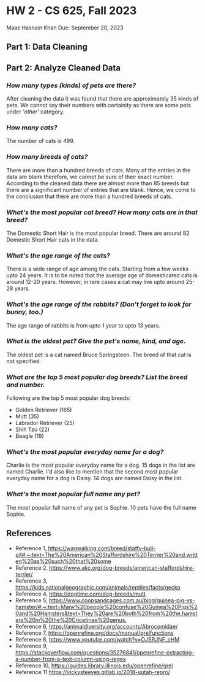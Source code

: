 # HW 2 - CS 625, Fall 2023

Maaz Hasnain Khan 
Due: September 20, 2023

## Part 1: Data Cleaning



## Part 2: Analyze Cleaned Data

### *How many types (kinds) of pets are there?*

After cleaning the data it was found that there are approximately 35 kinds of pets. We cannot say their numbers with certainity as there are some pets under *'other'* category.

### *How many cats?*

The number of cats is 499.

### *How many breeds of cats?*

There are more than a hundred breeds of cats. Many of the entries in the data are blank therefore, we cannot be sure of their exact number. According to the cleaned data there are almost more than 85 breeds but there are a significant number of entries that are blank. Hence, we come to the conclusion that there are more than a hundred breeds of cats.

### *What's the most popular cat breed? How many cats are in that breed?*

The Domestic Short Hair is the most popular breed. There are around 82 Domestic Short Hair cats in the data.

### *What's the age range of the cats?*

There is a wide range of age among the cats. Starting from a few weeks upto 24 years. It is to be noted that the average age of domesticated cats is around 12-20 years. However, in rare cases a cat may live upto around 25-28 years.

### *What's the age range of the rabbits? (Don't forget to look for bunny, too.)*

The age range of rabbits is from upto 1 year to upto 13 years.

### *What is the oldest pet? Give the pet's name, kind, and age.*

The oldest pet is a cat named Bruce Springsteen. The breed of that cat is not specified.

### *What are the top 5 most popular dog breeds? List the breed and number.*

Following are the top 5 most popular dog breeds:

- Golden Retriever (165)
- Mutt (35)
- Labrador Retriever (25)
- Shih Tzu (22)
- Beagle (19)

### *What's the most popular everyday name for a dog?*

Charlie is the most popular everyday name for a dog. 15 dogs in the list are named Charlie. I'd also like to mention that the second most popular everyday name for a dog is Daisy. 14 dogs are named Daisy in the list.

### *What's the most popular full name any pet?*

The most popular full name of any pet is Sophie. 10 pets have the full name Sophie.

## References

* Reference 1, <https://wagwalking.com/breed/staffy-bull-pit#:~:text=The%20American%20Staffordshire%20Terrier%20and,written%20as%20such%20that%20some>
* Reference 2, <https://www.akc.org/dog-breeds/american-staffordshire-terrier/>
* Reference 3, <https://kids.nationalgeographic.com/animals/reptiles/facts/gecko>
* Reference 4, <https://dogtime.com/dog-breeds/mutt>
* Reference 5, <https://www.coopsandcages.com.au/blog/guinea-pig-vs-hamster/#:~:text=Many%20people%20confuse%20Guinea%20Pigs%20and%20Hamsters&text=They%20are%20both%20from%20the,hamsters%20in%20the%20Cricetinae%20genus.>
* Reference 6, <https://animaldiversity.org/accounts/Abrocomidae/>
* Reference 7, <https://openrefine.org/docs/manual/grelfunctions>
* Reference 8, <https://www.youtube.com/watch?v=OJSRJNF_cHM>
* Reference 9, <https://stackoverflow.com/questions/35276841/openrefine-extracting-a-number-from-a-text-column-using-regex>
* Reference 10, <https://guides.library.illinois.edu/openrefine/grel>
* Reference 11 <https://vickysteeves.gitlab.io/2018-uutah-repro/>